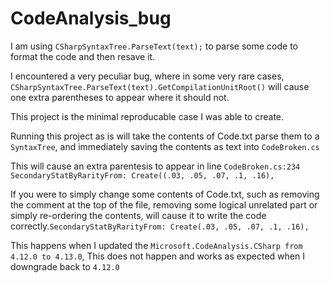 # CodeAnalysis_bug

I am using `CSharpSyntaxTree.ParseText(text);` to parse some code to format the code and then resave it.

I encountered a very peculiar bug, where in some very rare cases, `CSharpSyntaxTree.ParseText(text).GetCompilationUnitRoot()` will cause one extra parentheses to appear where it should not.

This project is the minimal reproducable case I was able to create.

Running this project as is will take the contents of Code.txt parse them to a `SyntaxTree`, and immediately saving the contents as text into `CodeBroken.cs`

This will cause an extra parentesis to appear in line `CodeBroken.cs:234` `SecondaryStatByRarityFrom: Create((.03, .05, .07, .1, .16),`

If you were to simply change some contents of Code.txt, such as removing the comment at the top of the file, removing some logical unrelated part or simply re-ordering the contents, will cause it to write the code correctly.`SecondaryStatByRarityFrom: Create(.03, .05, .07, .1, .16),`

This happens when I updated the `Microsoft.CodeAnalysis.CSharp from 4.12.0 to 4.13.0`, This does not happen and works as expected when I downgrade back to `4.12.0`
